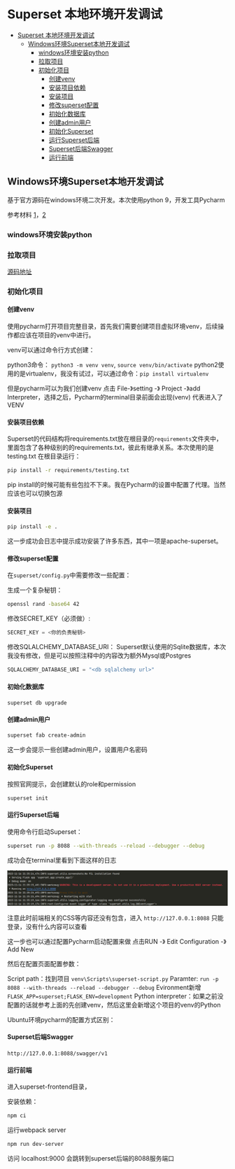 # Superset 本地环境开发调试

<!-- @import "[TOC]" {cmd="toc" depthFrom=1 depthTo=6 orderedList=false} -->

<!-- code_chunk_output -->

- [Superset 本地环境开发调试](#superset-本地环境开发调试)
  - [Windows环境Superset本地开发调试](#windows环境superset本地开发调试)
    - [windows环境安装python](#windows环境安装python)
    - [拉取项目](#拉取项目)
    - [初始化项目](#初始化项目)
      - [创建venv](#创建venv)
      - [安装项目依赖](#安装项目依赖)
      - [安装项目](#安装项目)
      - [修改superset配置](#修改superset配置)
      - [初始化数据库](#初始化数据库)
      - [创建admin用户](#创建admin用户)
      - [初始化Superset](#初始化superset)
      - [运行Superset后端](#运行superset后端)
      - [Superset后端Swagger](#superset后端swagger)
      - [运行前端](#运行前端)

<!-- /code_chunk_output -->


## Windows环境Superset本地开发调试

基于官方源码在windows环境二次开发。本次使用python 9，开发工具Pycharm

参考材料
[1](https://github.com/apache/superset/blob/master/CONTRIBUTING.md#setup-local-environment-for-development)，[2](https://medium.com/@jayakrishnan.karolil_46246/how-to-run-and-debug-apache-superset-using-pycharm-cdc308fc87b2)

### windows环境安装python

### 拉取项目

[源码地址](https://github.com/apache/superset)

### 初始化项目

#### 创建venv

使用pycharm打开项目完整目录，首先我们需要创建项目虚拟环境venv，后续操作都应该在项目的venv中进行。

venv可以通过命令行方式创建：

python3命令： `python3 -m venv venv`, `source venv/bin/activate`
python2使用的是virtualenv，我没有试过，可以通过命令：`pip install virtualenv`

但是pycharm可以为我们创建venv 点击 File-》setting -》 Project -》add Interpreter，选择之后，Pycharm的terminal目录前面会出现(venv) 代表进入了VENV

#### 安装项目依赖

Superset的代码结构将requirements.txt放在根目录的`requirements`文件夹中，里面包含了各种级别的的requirements.txt，彼此有继承关系。本次使用的是testing.txt
在根目录运行：

```sh
pip install -r requirements/testing.txt
```

pip install的时候可能有些包拉不下来。我在Pycharm的设置中配置了代理。当然应该也可以切换包源

#### 安装项目

```sh
pip install -e .
```

这一步成功会日志中提示成功安装了许多东西，其中一项是apache-superset。

#### 修改superset配置 

在`superset/config.py`中需要修改一些配置：

生成一个复杂秘钥：

```sh
openssl rand -base64 42
```

修改SECRET_KEY（必须做）:

```py
SECRET_KEY = <你的负责秘钥>
```

修改SQLALCHEMY_DATABASE_URI：
Superset默认使用的Sqlite数据库，本次我没有修改，但是可以按照注释中的内容改为额外Mysql或Postgres

```py
SQLALCHEMY_DATABASE_URI = "<db sqlalchemy url>"
```

#### 初始化数据库

```superset db upgrade```

#### 创建admin用户

```sh
superset fab create-admin 
```

这一步会提示一些创建admin用户，设置用户名密码

#### 初始化Superset

按照官网提示，会创建默认的role和permission

```sh
superset init
```

#### 运行Superset后端

使用命令行启动Superset：

```sh
superset run -p 8088 --with-threads --reload --debugger --debug
```

成功会在terminal里看到下面这样的日志

![picture 0](asset_IMG/superset_developement_debug/IMG_20231116-224814981.png)  

注意此时前端相关的CSS等内容还没有包含，进入 `http://127.0.0.1:8088` 只能登录，没有什么内容可以查看

这一步也可以通过配置Pycharm启动配置来做
点击RUN -》 Edit Configuration -》 Add New

然后在配置页面配置参数：

Script path：找到项目 `venv\Scripts\superset-script.py`
Paramter: `run -p 8088 --with-threads --reload --debugger --debug`
Evironment新增`FLASK_APP=superset;FLASK_ENV=development`
Python interpreter：如果之前没配置的话就参考上面的先创建venv，然后这里会新增这个项目的venv的Python

Ubuntu环境pycharm的配置方式区别：

#### Superset后端Swagger

`http://127.0.0.1:8088/swagger/v1`

#### 运行前端

进入superset-frontend目录，

安装依赖：

```sh
npm ci
```

运行webpack server

```sh
npm run dev-server
```

访问 localhost:9000 会跳转到superset后端的8088服务端口